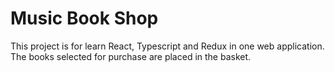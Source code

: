 # Music Book Shop

This project is for learn React, Typescript and Redux in one web application. The books selected for purchase are placed in the basket.


